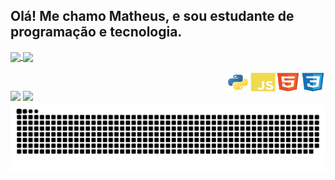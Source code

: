 ## Olá! Me chamo Matheus, e sou estudante de programação e tecnologia.

<a href="https://github.com/matheusc-25/github-readme-stats">
  <img height=160 align="center" src="https://github-readme-stats.vercel.app/api?username=matheusc-25&theme=dark" />
</a>
<a href="https://github.com/matheusc-25/convoychat">
  <img height=160 align="center" src="https://github-readme-stats.vercel.app/api/top-langs?username=matheusc-25&layout=compact&langs_count=16&card_width=320&theme=dark" />
</a>

<div style="display: inline_block"><br>
  <img align="right" alt="Rafa-CSS" height="30" width="40" src="https://raw.githubusercontent.com/devicons/devicon/master/icons/css3/css3-original.svg">
  <img align="right" alt="Rafa-HTML" height="30" width="40" src="https://raw.githubusercontent.com/devicons/devicon/master/icons/html5/html5-original.svg">
  <img align="right" alt="Rafa-Js" height="30" width="40" src="https://raw.githubusercontent.com/devicons/devicon/master/icons/javascript/javascript-plain.svg">
  <img align="right" alt="Rafa-Python" height="30" width="40" src="https://raw.githubusercontent.com/devicons/devicon/master/icons/python/python-original.svg">
  
</div>
  
  ##
 
<div> 
  <a href = "mailto:contatoteozinmartins@gmail.com"><img src="https://img.shields.io/badge/-Gmail-%23333?style=for-the-badge&logo=gmail&logoColor=white" target="_blank"></a>
  <a href="www.linkedin.com/in/matheus-cardoso-martins-254b3a1b3" target="_blank"><img src="https://img.shields.io/badge/-LinkedIn-%230077B5?style=for-the-badge&logo=linkedin&logoColor=white" target="_blank"></a> 
  
</div>

<picture align="center">
  <source media="(prefers-color-scheme: dark)" srcset="https://raw.githubusercontent.com/matheusc-25/matheusc-25/output/github-contribution-grid-snake-dark.svg">
  <source media="(prefers-color-scheme: light)" srcset="https://raw.githubusercontent.com/matheusc-25/matheusc-25/output/github-contribution-grid-snake-dark.svg">
  <img align="center" alt="github contribution grid snake animation" src="https://raw.githubusercontent.com/matheusc-25/matheusc-25/output/github-contribution-grid-snake.svg">
</picture>
